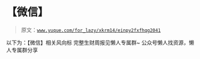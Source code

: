# 【微信】

> 原文：[`www.yuque.com/for_lazy/xkrm14/einpy2fxfhqg2041`](https://www.yuque.com/for_lazy/xkrm14/einpy2fxfhqg2041)

<ne-p id="uf0795724" data-lake-id="uf0795724"><ne-text id="ub069c926">以下为：【微信】相关风向标</ne-text></ne-p> <ne-p id="u837ffddb" data-lake-id="u837ffddb"><ne-text id="uedc9edf5">完整生财周报见懒人专属群~</ne-text></ne-p> <ne-p id="uf8b1fb05" data-lake-id="uf8b1fb05"><ne-text id="u2cb156f6">公众号懒人找资源，懒人专属群分享</ne-text></ne-p>